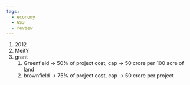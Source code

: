 ```yaml
---
tags:
  - economy
  - GS3
  - review
---
```

1. 2012
2. MeitY
3. grant 
	1. Greenfield -> 50% of project cost, cap -> 50 crore per 100 acre of land
	2. brownfield -> 75% of project cost, cap -> 50 crore per project
